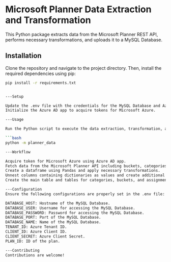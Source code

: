 # Microsoft Planner Data Extraction and Transformation

This Python package extracts data from the Microsoft Planner REST API, performs necessary transformations, and uploads it to a MySQL Database.

## Installation

Clone the repository and navigate to the project directory. Then, install the required dependencies using pip:

```bash
pip install -r requirements.txt


---Setup

Update the .env file with the credentials for the MySQL Database and Azure configuration.
Initialize the Azure AD app to acquire tokens for Microsoft Azure.

---Usage

Run the Python script to execute the data extraction, transformation, and database upload processes. Make sure you have completed the setup steps mentioned above before running the script.

```bash
python -m planner_data

---Workflow

Acquire token for Microsoft Azure using Azure AD app.
Fetch data from the Microsoft Planner API including buckets, categories(labels), and assignments.
Create a dataframe using Pandas and apply necessary transformations.
Unnest columns containing dictionaries as values and create additional tables in the SQL database.
Create the main table and tables for categories, buckets, and assignments in the MySQL Database.

---Configuration
Ensure the following configurations are properly set in the .env file:

DATABASE_HOST: Hostname of the MySQL Database.
DATABASE_USER: Username for accessing the MySQL Database.
DATABASE_PASSWORD: Password for accessing the MySQL Database.
DATABASE_PORT: Port of the MySQL Database.
DATABASE_NAME: Name of the MySQL Database.
TENANT_ID: Azure Tenant ID.
CLIENT_ID: Azure Client ID.
CLIENT_SECRET: Azure Client Secret.
PLAN_ID: ID of the plan.

---Contributing
Contributions are welcome!
